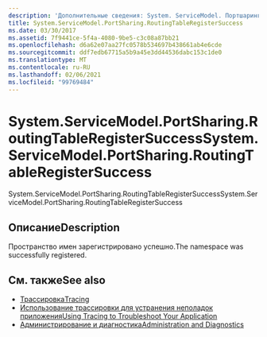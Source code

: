 ```yaml
---
description: 'Дополнительные сведения: System. ServiceModel. Портшаринг. Раутингтаблерегистерсукцесс'
title: System.ServiceModel.PortSharing.RoutingTableRegisterSuccess
ms.date: 03/30/2017
ms.assetid: 7f9441ce-5f4a-4080-9be5-c3c08a87bb21
ms.openlocfilehash: d6a62e07aa27fc0578b534697b438661ab4e6cde
ms.sourcegitcommit: ddf7edb67715a5b9a45e3dd44536dabc153c1de0
ms.translationtype: MT
ms.contentlocale: ru-RU
ms.lasthandoff: 02/06/2021
ms.locfileid: "99769484"
---
```

# <a name="systemservicemodelportsharingroutingtableregistersuccess"></a><span data-ttu-id="79c28-103">System.ServiceModel.PortSharing.RoutingTableRegisterSuccess</span><span class="sxs-lookup"><span data-stu-id="79c28-103">System.ServiceModel.PortSharing.RoutingTableRegisterSuccess</span></span>

<span data-ttu-id="79c28-104">System.ServiceModel.PortSharing.RoutingTableRegisterSuccess</span><span class="sxs-lookup"><span data-stu-id="79c28-104">System.ServiceModel.PortSharing.RoutingTableRegisterSuccess</span></span>  
  
## <a name="description"></a><span data-ttu-id="79c28-105">Описание</span><span class="sxs-lookup"><span data-stu-id="79c28-105">Description</span></span>  

 <span data-ttu-id="79c28-106">Пространство имен зарегистрировано успешно.</span><span class="sxs-lookup"><span data-stu-id="79c28-106">The namespace was successfully registered.</span></span>  
  
## <a name="see-also"></a><span data-ttu-id="79c28-107">См. также</span><span class="sxs-lookup"><span data-stu-id="79c28-107">See also</span></span>

- [<span data-ttu-id="79c28-108">Трассировка</span><span class="sxs-lookup"><span data-stu-id="79c28-108">Tracing</span></span>](index.md)
- [<span data-ttu-id="79c28-109">Использование трассировки для устранения неполадок приложения</span><span class="sxs-lookup"><span data-stu-id="79c28-109">Using Tracing to Troubleshoot Your Application</span></span>](using-tracing-to-troubleshoot-your-application.md)
- [<span data-ttu-id="79c28-110">Администрирование и диагностика</span><span class="sxs-lookup"><span data-stu-id="79c28-110">Administration and Diagnostics</span></span>](../index.md)
